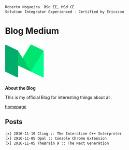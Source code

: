```
Roberto Nogueira  BSd EE, MSd CE
Solution Integrator Experienced - Certified by Ericsson
```

# Blog Medium

![blog medium](images/medium.png)

**About the Blog**

This is my official Blog for interesting things about all.

[homepage](https://medium.com/@enogrob)

## Posts

```
[x] 2016-11-19 Cling :: The Interative C++ Interpreter
[x] 2016-11-05 Opal :: Console Chrome Extension
[x] 2016-11-05 TheBrain 9 :: The Next Generation
```


